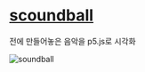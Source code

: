 # [scoundball](https://namugach.github.io/soundBall/)

전에 만들어놓은 음악을 p5.js로 시각화


![soundball](https://user-images.githubusercontent.com/107596899/174718015-2cc78c97-c957-4d72-877c-2c19a684bcb9.gif)
